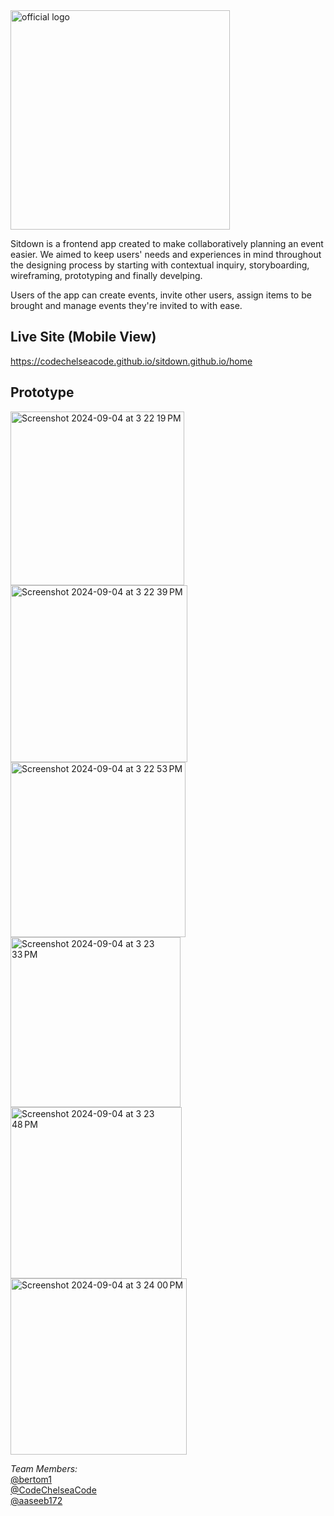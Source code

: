  <img width="351" alt="official logo" src="https://github.com/user-attachments/assets/b7625a84-9dd6-4b81-8701-376fc740e689">

Sitdown is a frontend app created to make collaboratively planning an event easier. We aimed to keep users' needs and experiences in mind throughout the designing process by starting with contextual inquiry, storyboarding, wireframing, prototyping and finally develping. 

Users of the app can create events, invite other users, assign items to be brought and manage events they're invited to with ease.

## Live Site (Mobile View)
https://codechelseacode.github.io/sitdown.github.io/home

## Prototype
<img width="278" alt="Screenshot 2024-09-04 at 3 22 19 PM" src="https://github.com/user-attachments/assets/0dfc31c8-6c93-4bad-9ef0-331bfcf921da">
<img width="283" alt="Screenshot 2024-09-04 at 3 22 39 PM" src="https://github.com/user-attachments/assets/c8080dce-44dc-4f3c-baa3-274663158b20">
<img width="280" alt="Screenshot 2024-09-04 at 3 22 53 PM" src="https://github.com/user-attachments/assets/ae3254eb-eb59-45f3-a3bb-ccfc90ea3d21">
<img width="272" alt="Screenshot 2024-09-04 at 3 23 33 PM" src="https://github.com/user-attachments/assets/c5d47a2a-a7ac-4e98-9a3a-cb35a47937eb">
<img width="274" alt="Screenshot 2024-09-04 at 3 23 48 PM" src="https://github.com/user-attachments/assets/c1ce61e3-ddd4-484b-b4e8-b574bbdd9055">
<img width="282" alt="Screenshot 2024-09-04 at 3 24 00 PM" src="https://github.com/user-attachments/assets/3a2eff45-a5ad-4444-bb00-1a672c01b5fd">


*Team Members:*<br>
 [@bertom1](https://github.com/bertom1)<br>
 [@CodeChelseaCode](https://github.com/CodeChelseaCode)<br>
 [@aaseeb172](https://github.com/aaseeb172)


